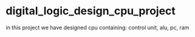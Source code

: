 # digital_logic_design_cpu_project
 in this project we have designed cpu containing: control unit, alu, pc, ram
